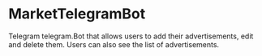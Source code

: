 # MarketTelegramBot
Telegram telegram.Bot that allows users to add their advertisements, edit and delete them. Users can also see the list of advertisements.
